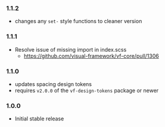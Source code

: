 ### 1.1.2

* changes any `set-` style functions to cleaner version

### 1.1.1

* Resolve issue of missing import in index.scss
  * https://github.com/visual-framework/vf-core/pull/1306

### 1.1.0

* updates spacing design tokens
* requires `v2.0.0` of the `vf-design-tokens` package or newer

### 1.0.0

* Initial stable release
